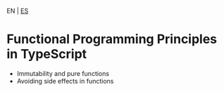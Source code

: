 <!-- MULTILANGUAJE MENU START -->
EN | [ES](https://lckpig.gitbook.io/es-practical-dev-handbook/typescript/functional-programming/functional-programming-principles)
<!-- MULTILANGUAJE MENU END -->

# Functional Programming Principles in TypeScript

- Immutability and pure functions
- Avoiding side effects in functions 